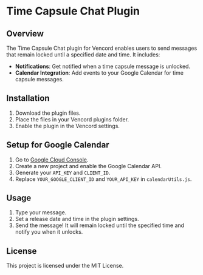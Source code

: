 # Time Capsule Chat Plugin

## Overview
The Time Capsule Chat plugin for Vencord enables users to send messages that remain locked until a specified date and time. It includes:
- **Notifications**: Get notified when a time capsule message is unlocked.
- **Calendar Integration**: Add events to your Google Calendar for time capsule messages.

## Installation
1. Download the plugin files.
2. Place the files in your Vencord plugins folder.
3. Enable the plugin in the Vencord settings.

## Setup for Google Calendar
1. Go to [Google Cloud Console](https://console.cloud.google.com/).
2. Create a new project and enable the Google Calendar API.
3. Generate your `API_KEY` and `CLIENT_ID`.
4. Replace `YOUR_GOOGLE_CLIENT_ID` and `YOUR_API_KEY` in `calendarUtils.js`.

## Usage
1. Type your message.
2. Set a release date and time in the plugin settings.
3. Send the message! It will remain locked until the specified time and notify you when it unlocks.

## License
This project is licensed under the MIT License.
